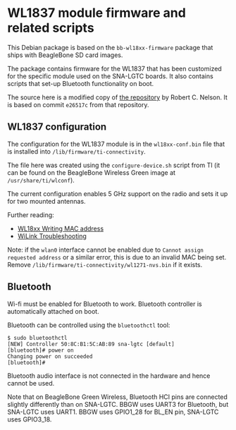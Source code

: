 # WL1837 module firmware and related scripts

This Debian package is based on the `bb-wl18xx-firmware` package that ships
with BeagleBone SD card images.

The package contains firmware for the WL1837 that has been customized for the
specific module used on the SNA-LGTC boards. It also contains scripts that
set-up Bluetooth functionality on boot.

The source here is a modified copy of [the
repository](https://github.com/rcn-ee/repos/tree/master/bb-wl18xx-firmware/suite/jessie/debian)
by Robert C. Nelson. It is based on commit `e26517c` from that repository.

## WL1837 configuration

The configuration for the WL1837 module is in the `wl18xx-conf.bin` file that
is installed into `/lib/firmware/ti-connectivity`.

The file here was created using the `configure-device.sh` script from TI (it
can be found on the BeagleBone Wireless Green image at `/usr/share/ti/wlconf`).

The current configuration enables 5 GHz support on the radio and sets it up for
two mounted antennas.

Further reading:

 * [WL18xx Writing MAC address](http://processors.wiki.ti.com/index.php/WL18xx_Writing_MAC_address)
 * [WiLink Troubleshooting](http://processors.wiki.ti.com/index.php/WiLink_Troubleshooting)

Note: if the `wlan0` interface cannot be enabled due to `Cannot assign
requested address` or a similar error, this is due to an invalid MAC being set.
Remove `/lib/firmware/ti-connectivity/wl1271-nvs.bin` if it exists.

## Bluetooth

Wi-fi must be enabled for Bluetooth to work. Bluetooth controller is
automatically attached on boot.

Bluetooth can be controlled using the `bluetoothctl` tool:

    $ sudo bluetoothctl
    [NEW] Controller 50:8C:B1:5C:AB:89 sna-lgtc [default]
    [bluetooth]# power on
    Changing power on succeeded
    [bluetooth]#

Bluetooth audio interface is not connected in the hardware and hence cannot be
used.

Note that on BeagleBone Green Wireless, Bluetooth HCI pins are connected
slightly differently than on SNA-LGTC. BBGW uses UART3 for Bluetooth, but
SNA-LGTC uses UART1. BBGW uses GPIO1_28 for BL_EN pin, SNA-LGTC uses GPIO3_18.
